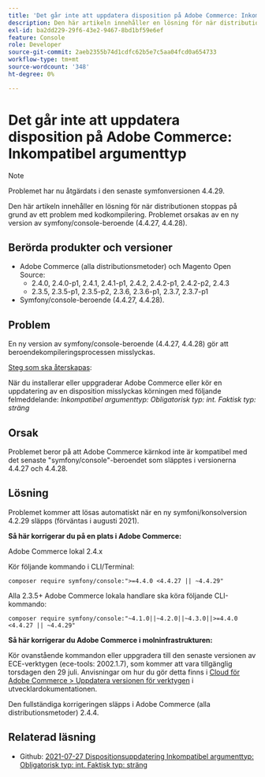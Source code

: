 ```yaml
---
title: 'Det går inte att uppdatera disposition på Adobe Commerce: Inkompatibel argumenttyp'
description: Den här artikeln innehåller en lösning för när distributionen stoppas på grund av ett problem med kodkompilering. Problemet orsakas av en ny version av symfony/console-beroende (4.4.27, 4.4.28).
exl-id: ba2dd229-29f6-43e2-9467-8bd1bf59e6ef
feature: Console
role: Developer
source-git-commit: 2aeb2355b74d1cdfc62b5e7c5aa04fcd0a654733
workflow-type: tm+mt
source-wordcount: '348'
ht-degree: 0%

---
```


# Det går inte att uppdatera disposition på Adobe Commerce: Inkompatibel argumenttyp

>[!NOTE]
>
>Problemet har nu åtgärdats i den senaste symfonversionen 4.4.29.

Den här artikeln innehåller en lösning för när distributionen stoppas på grund av ett problem med kodkompilering. Problemet orsakas av en ny version av symfony/console-beroende (4.4.27, 4.4.28).

## Berörda produkter och versioner

* Adobe Commerce (alla distributionsmetoder) och Magento Open Source:
   * 2.4.0, 2.4.0-p1, 2.4.1, 2.4.1-p1, 2.4.2, 2.4.2-p1, 2.4.2-p2, 2.4.3
   * 2.3.5, 2.3.5-p1, 2.3.5-p2, 2.3.6, 2.3.6-p1, 2.3.7, 2.3.7-p1
* Symfony/console-beroende (4.4.27, 4.4.28).

## Problem

En ny version av symfony/console-beroende (4.4.27, 4.4.28) gör att beroendekompileringsprocessen misslyckas.

<u>Steg som ska återskapas</u>:

När du installerar eller uppgraderar Adobe Commerce eller kör en uppdatering av en disposition misslyckas körningen med följande felmeddelande:
*Inkompatibel argumenttyp: Obligatorisk typ: int. Faktisk typ: sträng*

## Orsak

Problemet beror på att Adobe Commerce kärnkod inte är kompatibel med det senaste &quot;symfony/console&quot;-beroendet som släpptes i versionerna 4.4.27 och 4.4.28.

## Lösning

Problemet kommer att lösas automatiskt när en ny symfoni/konsolversion 4.2.29 släpps (förväntas i augusti 2021).

**Så här korrigerar du på en plats i Adobe Commerce:**

Adobe Commerce lokal 2.4.x

Kör följande kommando i CLI/Terminal:

``composer require symfony/console:">=4.4.0 <4.4.27 || ~4.4.29"``

Alla 2.3.5+ Adobe Commerce lokala handlare ska köra följande CLI-kommando:

``composer require symfony/console:"~4.1.0||~4.2.0||~4.3.0||>=4.4.0 <4.4.27 || ~4.4.29"``

**Så här korrigerar du Adobe Commerce i molninfrastrukturen:**

Kör ovanstående kommandon eller uppgradera till den senaste versionen av ECE-verktygen (ece-tools: 2002.1.7), som kommer att vara tillgänglig torsdagen den 29 juli. Anvisningar om hur du gör detta finns i [Cloud för Adobe Commerce > Uppdatera versionen för verktygen](https://experienceleague.adobe.com/en/docs/commerce-cloud-service/user-guide/dev-tools/ece-tools/update-package) i utvecklardokumentationen.

Den fullständiga korrigeringen släpps i Adobe Commerce (alla distributionsmetoder) 2.4.4.

## Relaterad läsning

* Github: [2021-07-27 Dispositionsuppdatering Inkompatibel argumenttyp: Obligatorisk typ: int. Faktisk typ: sträng ](https://github.com/magento/magento2/issues/33595)
